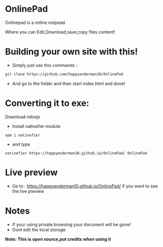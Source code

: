 # OnlinePad
Onlinepad is a online notpead

Where you can Edit,Download,save,copy files content!

# Building your own site with this!

- Simply just use this commands : 

```sh
git clone https://github.com/happyenderman10/OnlinePad
```

- And go to the folder and then start index.html and done!

# Converting it to exe:

Download ndoejs
- Install nativefier module

```
npm i nativefier
```

- and type

```
nativefier https://happyenderman10.github.io/OnlinePad/ OnlinePad
```
# Live preview 

- Go to : https://happyenderman10.github.io/OnlinePad/ if you want to see the live preview 
# Notes 

- If your using private browsing your document will be gone!
- Dont edit the local storage 


**Note:** __This is open source,put credits when using it__
